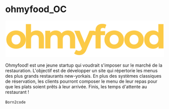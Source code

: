 # ohmyfood_OC

<img src="Maquettes-Planches/Logo-ohmyfood.png" alt="Logo OHMYFOOD"/>

Ohmyfood! est une jeune startup qui voudrait s'imposer sur le marché de la restauration. L'objectif est de développer un site qui répertorie les menus des plus grands restaurants new-yorkais. En plus des systèmes classiques de réservation, les clients pourront composer le menu de leur repas pour que les plats soient prêts à leur arrivée. Finis, les temps d'attente au restaurant !

<code>Born2code</code>
